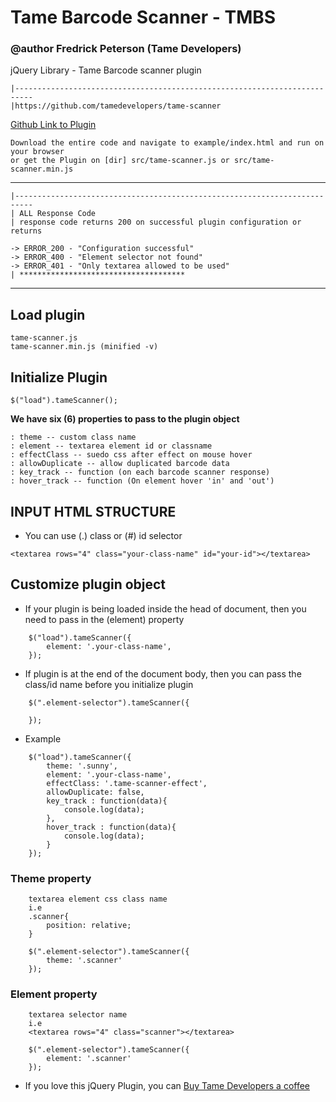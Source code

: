 # Tame Barcode Scanner - TMBS

### @author Fredrick Peterson (Tame Developers)
jQuery Library - Tame Barcode scanner plugin
```
|--------------------------------------------------------------------------
|https://github.com/tamedevelopers/tame-scanner
```
[Github Link to Plugin](https://github.com/tamedevelopers/tame-scanner)

```
Download the entire code and navigate to example/index.html and run on your browser
or get the Plugin on [dir] src/tame-scanner.js or src/tame-scanner.min.js
```

***
```
|--------------------------------------------------------------------------
| ALL Response Code
| response code returns 200 on successful plugin configuration or returns

-> ERROR_200 - "Configuration successful"
-> ERROR_400 - "Element selector not found"
-> ERROR_401 - "Only textarea allowed to be used"
| *************************************
```
***

## Load plugin
```
tame-scanner.js
tame-scanner.min.js (minified -v)
```


## Initialize Plugin
```
$("load").tameScanner();
```

**We have six (6) properties to pass to the plugin object**

```
: theme -- custom class name
: element -- textarea element id or classname
: effectClass -- suedo css after effect on mouse hover
: allowDuplicate -- allow duplicated barcode data
: key_track -- function (on each barcode scanner response)
: hover_track -- function (On element hover 'in' and 'out')

```

## INPUT HTML STRUCTURE

- You can use (.) class or (#) id selector
```
<textarea rows="4" class="your-class-name" id="your-id"></textarea>
```


## Customize plugin object
- If your plugin is being loaded inside the head of document, then you need to pass in the (element) property
```
    $("load").tameScanner({
        element: '.your-class-name',
    });
```

- If plugin is at the end of the document body, then you can pass the class/id name before you initialize plugin 
```
    $(".element-selector").tameScanner({
        
    });
```

- Example 
```
    $("load").tameScanner({
        theme: '.sunny',
        element: '.your-class-name',
        effectClass: '.tame-scanner-effect',
        allowDuplicate: false,
        key_track : function(data){
            console.log(data);
        },
        hover_track : function(data){
            console.log(data);
        }
    });
```

### Theme property
```
    textarea element css class name 
    i.e 
    .scanner{
        position: relative;
    }

    $(".element-selector").tameScanner({
        theme: '.scanner'
    });
```

### Element property
```
    textarea selector name
    i.e 
    <textarea rows="4" class="scanner"></textarea>

    $(".element-selector").tameScanner({
        element: '.scanner'
    });
```




- If you love this jQuery Plugin, you can [Buy Tame Developers a coffee](https://www.buymeacoffee.com/tamedevelopers)

